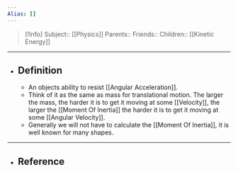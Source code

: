 ```yaml
---
Alias: []
---
```

> [!Info]
> Subject:: [[Physics]]
> Parents:: 
> Friends:: 
> Children:: [[Kinetic Energy]]
---
- ## Definition
	- An objects ability to resist [[Angular Acceleration]].
	- Think of it as the same as mass for translational motion. The larger the mass, the harder it is to get it moving at some [[Velocity]], the larger the [[Moment Of Inertia]] the harder it is to get it moving at some [[Angular Velocity]].
	- Generally we will not have to calculate the [[Moment Of Inertia]], it is well known for many shapes.
---
- ## Reference